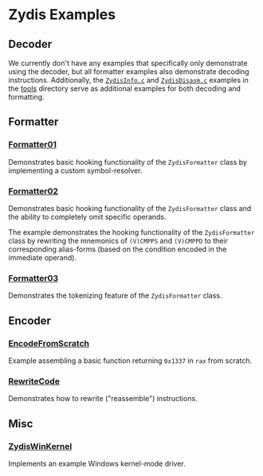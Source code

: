 # Zydis Examples

## Decoder

We currently don't have any examples that specifically only demonstrate using the decoder, but all formatter examples also demonstrate decoding instructions. Additionally, the [`ZydisInfo.c`](../tools/ZydisInfo.c) and [`ZydisDisasm.c`](../tools/ZydisDisasm.c) examples in the [tools](../tools) directory serve as additional examples for both decoding and formatting.

## Formatter

### [Formatter01](./Formatter01.c)
Demonstrates basic hooking functionality of the `ZydisFormatter` class by implementing a custom symbol-resolver.

### [Formatter02](./Formatter02.c)
Demonstrates basic hooking functionality of the `ZydisFormatter` class and the ability to completely omit specific operands.

The example demonstrates the hooking functionality of the `ZydisFormatter` class by rewriting the mnemonics of `(V)CMPPS` and `(V)CMPPD` to their corresponding alias-forms (based on the condition encoded in the immediate operand).

### [Formatter03](./Formatter03.c)
Demonstrates the tokenizing feature of the `ZydisFormatter` class.

## Encoder

### [EncodeFromScratch](./EncodeFromScratch.c)
Example assembling a basic function returning `0x1337` in `rax` from scratch.

### [RewriteCode](./RewriteCode.c)
Demonstrates how to rewrite ("reassemble") instructions.

## Misc

### [ZydisWinKernel](./ZydisWinKernel.c)
Implements an example Windows kernel-mode driver.